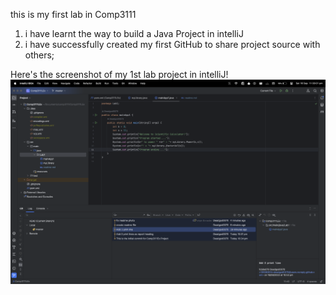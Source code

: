 this is my first lab in Comp3111

1. i have learnt the way to build a Java Project in intelliJ
2. i have successfully created my first GitHub to share project source with others;

Here's the screenshot of my 1st lab project in intelliJ!
![Lab1ScreenShot](Lab1ScreenShot.png)
